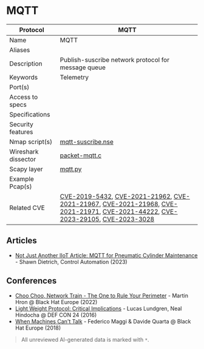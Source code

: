 # MQTT

| Protocol | MQTT |
|---|---|
| Name | MQTT |
| Aliases |  |
| Description | Publish-suscribe network protocol for message queue |
| Keywords | Telemetry |
| Port(s) |  |
| Access to specs |  |
| Specifications |  |
| Security features |  |
| Nmap script(s) | [mqtt-suscribe.nse](https://nmap.org/nsedoc/scripts/mqtt-subscribe.html) |
| Wireshark dissector | [packet-mqtt.c](https://github.com/wireshark/wireshark/blob/master/epan/dissectors/packet-mqtt.c) |
| Scapy layer | [mqtt.py](https://github.com/secdev/scapy/blob/master/scapy/contrib/mqtt.py) |
| Example Pcap(s) |  |
| Related CVE | [CVE-2019-5432](https://nvd.nist.gov/vuln/detail/CVE-2019-5432), [CVE-2021-21962](https://nvd.nist.gov/vuln/detail/CVE-2021-21962), [CVE-2021-21967](https://nvd.nist.gov/vuln/detail/CVE-2021-21967), [CVE-2021-21968](https://nvd.nist.gov/vuln/detail/CVE-2021-21968), [CVE-2021-21971](https://nvd.nist.gov/vuln/detail/CVE-2021-21971), [CVE-2021-44222](https://nvd.nist.gov/vuln/detail/CVE-2021-44222), [CVE-2023-29105](https://nvd.nist.gov/vuln/detail/CVE-2023-29105), [CVE-2023-3028](https://nvd.nist.gov/vuln/detail/CVE-2023-3028) |

## Articles
- [Not Just Another IIoT Article: MQTT for Pneumatic Cylinder Maintenance](https://control.com/technical-articles/not-just-another-iiot-article-mqtt-for-pneumatic-cylinder-maintenance/) - Shawn Dietrich, Control Automation (2023)
## Conferences
- [Choo Choo, Network Train - The One to Rule Your Perimeter](https://www.youtube.com/watch?v=RpXoVwCSHA0) - Martin Hron @ Black Hat Europe (2022)
- [Light Weight Protocol: Critical Implications](https://www.youtube.com/watch?v=o7qDVZr0t2c) - Lucas Lundgren, Neal Hindocha @ DEF CON 24 (2016)
- [When Machines Can't Talk](https://www.youtube.com/watch?v=X3fUNWRgeao) - Federico Maggi & Davide Quarta @ Black Hat Europe (2018)

> All unreviewed AI-generated data is marked with `*`.
